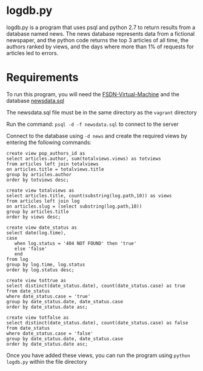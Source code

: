 # logdb.py

logdb.py is a program that uses psql and python 2.7 to return results from a database named news. The news database 
represents data from a fictional newspaper, and the python code returns the top 3 articles of all time, 
the authors ranked by views, and the days where more than 1% of requests for articles led to errors. 

# Requirements

To run this program, you will need the [FSDN-Virtual-Machine]("https://d17h27t6h515a5.cloudfront.net/topher/2017/June/5948287e_fsnd-virtual-machine/fsnd-virtual-machine.zip") and the database [newsdata.sql]("https://d17h27t6h515a5.cloudfront.net/topher/2016/August/57b5f748_newsdata/newsdata.zip")

The newsdata.sql file must be in the same directory as the ```vagrant``` directory

Run the command: ```psql -d -f newsdata.sql``` to connect to the server

Connect to the database using ```-d news``` and create the required views by entering the following commands:
```
create view pop_authors_id as 
select articles.author, sum(totalviews.views) as totviews
from articles left join totalviews
on articles.title = totalviews.title  
group by articles.author 
order by totviews desc;
```

```
create view totalviews as 
select articles.title, count(substring(log.path,10)) as views 
from articles left join log 
on articles.slug = (select substring(log.path,10)) 
group by articles.title 
order by views desc;
```

```
create view date_status as
select date(log.time), 
case 
   when log.status = '404 NOT FOUND' then 'true'
   else 'false'
   end
from log
group by log.time, log.status
order by log.status desc;
```

```
create view tottrue as 
select distinct(date_status.date), count(date_status.case) as true 
from date_status  
where date_status.case = 'true'
group by date_status.date, date_status.case 
order by date_status.date asc;
```
```
create view totfalse as 
select distinct(date_status.date), count(date_status.case) as false
from date_status  
where date_status.case = 'false'
group by date_status.date, date_status.case 
order by date_status.date asc;
```
Once you have added these views, you can run the program using ```python logdb.py``` within the file directory

